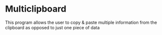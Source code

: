 # Multiclipboard
This program allows the user to copy &amp; paste multiple information from the clipboard as opposed to just one piece of data
